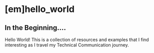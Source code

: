 [em]hello_world
===
## In the Beginning....
Hello World! This is a collection of resources and examples that I find interesting as I travel my Technical Communication journey.

